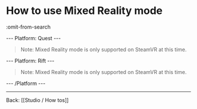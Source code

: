 # How to use Mixed Reality mode

:omit-from-search

--- Platform: Quest ---

> Note: Mixed Reality mode is only supported on SteamVR at this time.

--- Platform: Rift ---

> Note: Mixed Reality mode is only supported on SteamVR at this time.

<!-- --- Platform: SteamVR ---

Mixed Reality mode lets you incorporate green screened actors and other real world elements into your video output. It does this by aligning a tracker with a real-world camera, so that footage from both sources can be combined.

## Requirements

Equipment:

* [HTC Vive Tracker](https://www.vive.com/us/vive-tracker) or equivalent
* HTC Base Stations
* Green screen
* Camera

Software:

* [LIV Client](http://store.steampowered.com/app/755540/LIV/)

## Camera tracker calibration

**Step 1.** Attach the Vive Tracker to your camera.

**Step 2.** Use the LIV app to calibrate the position and rotation offset between the Vive Tracker and your camera. This helps align your real and virtual cameras.

**Step 3.** Copy the **externalcamera.cfg** file that was generated in step 2 into your **SteamLibrary/steamapps/common/Flipside** folder so that Flipside Studio can read your camera configuration data.

**Step 4.** (Optional) Enter the contents of this file into the LIV Client app under **Camera > Edit > Calibration**.

## Starting Mixed Reality mode

> Note: These steps are best done with two people.

**Step 1.** Launch the LIV Client app through Steam.

**Step 2.** Select Flipside Studio from the list of available applications in the LIV Client, which will also start Flipside Studio.

**Step 3.** Take your headset off and look at Flipside Studio's user switcher interface on your desktop.

**Step 4.** Click on the settings icon along the bottom of the screen. It looks like a little gear icon.

**Step 5.** Click on the **Input** tab.

**Step 6.** Click on the **Connect Trackers** button.

# TODO: SettingsWindow.ConnectTrackersPlayerInput() has not been implemented yet!

Next, you'll be asked to select which Vive Tracker is attached to your camera. They will appear as color-coded trackers in the scene. Just press the button that matches the color of the tracker attached to your camera.

You should now be in Mixed Reality mode. You can exit this mode at any time by pressing the **Exit** button. You can also choose to show or hide your character in this mode, all on the underside of the **Recordings** menu.

## Re-calibrating your other Vive Trackers

If you have additional Vive Trackers that you want to use to track your lower body, follow [[: how to use Vive trackers for full body tracking]] _after you've entered Mixed Reality mode_ so that Flipside Studio knows to exclude the camera tracker from the list of body trackers.

## Troubleshooting tips

If you don't see the **Mixed Reality** button on the underside of the Recordings palette, double-check the following things:

- Make sure your Vive Tracker is turned on before launching Flipside Studio.
- Make sure the **externalcamera.cfg** file is in the same folder as the **Flipside - HTC Vive.exe** file in your Steam library. -->

--- /Platform ---

---

Back: [[Studio / How tos]]
